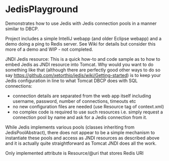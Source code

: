 # JedisPlayground

Demonstrates how to use Jedis with Jedis connection pools in a manner similar to DBCP.

Project includes a simple IntelliJ webapp (and older Eclipse webapp) and a demo doing a ping to Redis server. See Wiki for details but consider this more of a demo and WIP - not completed.

JNDI Jedis resource:
This is a quick how-to and code sample as to how to embed Jedis as JNDI resource into Tomcat. Why would you want to do something like that (although there are perfectly good other ways to do so say https://github.com/xetorthio/jedis/wiki/Getting-started) is to keep your Jedis configuration in line to what Tomcat DBCP does with SQL connections:
- connection details are separated from the web app itself including username, password, number of connections, timeouts etc
- no new configuration files are needed (use Resource tag of context.xml)
- no complex code is required to use such resources i.e. simply request a connection pool by name and ask for a Jedis connection from it.

While Jedis implements various pools (classes inheriting from JedisPoolAbstract), there does not appear to be a simple mechanism to instantiate these pools and access as JNDI resources as described above and it is actually quite straightforward as Tomcat JNDI does all the work.

Only implemented attribute is Resource/@uri that stores Redis URI

